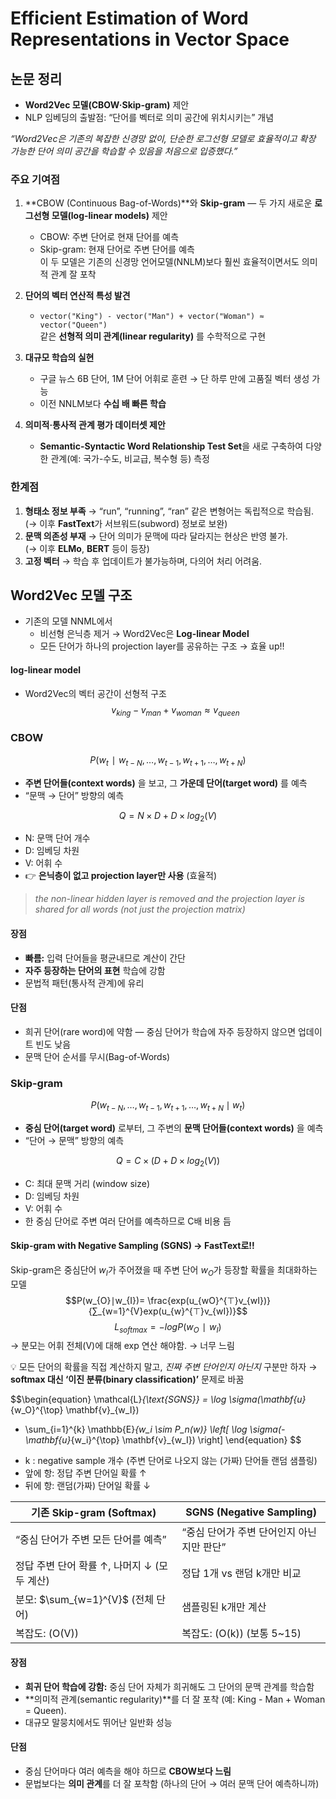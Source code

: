 # Efficient Estimation of Word Representations in Vector Space

## 논문 정리
- **Word2Vec 모델(CBOW·Skip-gram)** 제안
- NLP 임베딩의 출발점: “단어를 벡터로 의미 공간에 위치시키는” 개념

*“Word2Vec은 기존의 복잡한 신경망 없이, 단순한 로그선형 모델로 효율적이고 확장 가능한 단어 의미 공간을 학습할 수 있음을 처음으로 입증했다.”*

### 주요 기여점

1. **CBOW (Continuous Bag-of-Words)**와 **Skip-gram** — 두 가지 새로운 **로그선형 모델(log-linear models)** 제안
    - CBOW: 주변 단어로 현재 단어를 예측
    - Skip-gram: 현재 단어로 주변 단어를 예측  
        이 두 모델은 기존의 신경망 언어모델(NNLM)보다 훨씬 효율적이면서도 의미적 관계 잘 포착

2. **단어의 벡터 연산적 특성 발견**
    - `vector("King") - vector("Man") + vector("Woman") ≈ vector("Queen")`  
        같은 **선형적 의미 관계(linear regularity)** 를 수학적으로 구현

3. **대규모 학습의 실현**
    - 구글 뉴스 6B 단어, 1M 단어 어휘로 훈련 → 단 하루 만에 고품질 벡터 생성 가능
    - 이전 NNLM보다 **수십 배 빠른 학습**

4. **의미적·통사적 관계 평가 데이터셋 제안**
    - **Semantic-Syntactic Word Relationship Test Set**을 새로 구축하여 다양한 관계(예: 국가-수도, 비교급, 복수형 등) 측정

### 한계점

1. **형태소 정보 부족** → “run”, “running”, “ran” 같은 변형어는 독립적으로 학습됨.
    (→ 이후 **FastText**가 서브워드(subword) 정보로 보완)
2. **문맥 의존성 부재** → 단어 의미가 문맥에 따라 달라지는 현상은 반영 불가.  
    (→ 이후 **ELMo**, **BERT** 등이 등장)
3. **고정 벡터** → 학습 후 업데이트가 불가능하며, 다의어 처리 어려움.

## Word2Vec 모델 구조

- 기존의 모델 NNML에서
	- 비선형 은닉층 제거 → Word2Vec은 **Log-linear Model**
	- 모든 단어가 하나의 projection layer를 공유하는 구조 
→ 효율 up!!

#### log-linear model
- Word2Vec의 벡터 공간이 선형적 구조
$$v_{king}​−v_{man}​+v_{woman}​ ≈ v_{queen}​$$

### CBOW
$$P(w_{t}​∣w_{t−N}​,…,w_{t−1}​,w_{t+1}​,…,w_{t+N}​)$$
- **주변 단어들(context words)** 을 보고, 그 **가운데 단어(target word)** 를 예측
- “문맥 → 단어” 방향의 예측

$$Q=N×D+D×log_{2​}(V)$$
- N: 문맥 단어 개수
- D: 임베딩 차원
- V: 어휘 수
- 👉 **은닉층이 없고 projection layer만 사용** (효율적)
> *the non-linear hidden layer is removed and the projection layer is shared for all words (not just the projection matrix)*

#### 장점
- **빠름:** 입력 단어들을 평균내므로 계산이 간단
- **자주 등장하는 단어의 표현** 학습에 강함
- 문법적 패턴(통사적 관계)에 유리
#### 단점
- 희귀 단어(rare word)에 약함 — 중심 단어가 학습에 자주 등장하지 않으면 업데이트 빈도 낮음
- 문맥 단어 순서를 무시(Bag-of-Words)

### Skip-gram
$$P(w_{t-N}, \dots, w_{t-1}, w_{t+1}, \dots, w_{t+N} \mid w_t)$$
- **중심 단어(target word)** 로부터, 그 주변의 **문맥 단어들(context words)** 을 예측
- “단어 → 문맥” 방향의 예측

$$Q=C×(D+D×log_{2}​(V))
$$
- C: 최대 문맥 거리 (window size)
- D: 임베딩 차원
- V: 어휘 수
- 한 중심 단어로 주변 여러 단어를 예측하므로 C배 비용 듬

#### Skip-gram with Negative Sampling (SGNS) → FastText로!!
Skip-gram은 중심단어 $w_{I}$​가 주어졌을 때 주변 단어 $w_O$​가 등장할 확률을 최대화하는 모델
$$P(w_{O​}∣w_{I}​)= \frac{​​exp(u_{wO}​^{⊤}​v_{wI}​​)}{∑_{w=1}^{V}exp(u_{w}^{⊤}​v_{wI}​)}$$
$$L_{softmax}​=− logP(w_{O}​∣w_{I​})$$
→ 분모는 어휘 전체(V)에 대해 exp 연산 해야함. → 너무 느림

💡 모든 단어의 확률을 직접 계산하지 말고, *진짜 주변 단어인지 아닌지* 구분만 하자
→ **softmax 대신 ‘이진 분류(binary classification)’** 문제로 바꿈

$$\begin{equation}
\mathcal{L}_{\text{SGNS}} =
\log \sigma(\mathbf{u}_{w_O}^{\top} \mathbf{v}_{w_I})
+ \sum_{i=1}^{k} \mathbb{E}_{w_i \sim P_n(w)}
\left[ \log \sigma(-\mathbf{u}_{w_i}^{\top} \mathbf{v}_{w_I}) \right]
\end{equation}
$$
- k : negative sample 개수 (주변 단어로 나오지 않는 (가짜) 단어들 랜덤 샘플링)
- 앞에 항: 정답 주변 단어일 확률 ↑
- 뒤에 항: 랜덤(가짜) 단어일 확률 ↓

| 기존 Skip-gram (Softmax)       | SGNS (Negative Sampling) |
| ---------------------------- | ------------------------ |
| “중심 단어가 주변 모든 단어를 예측”        | “중심 단어가 주변 단어인지 아닌지만 판단” |
| 정답 주변 단어 확률 ↑, 나머지 ↓ (모두 계산) | 정답 1개 vs 랜덤 k개만 비교       |
| 분모: $\sum_{w=1}^{V}$ (전체 단어) | 샘플링된 k개만 계산              |
| 복잡도: (O(V))                  | 복잡도: (O(k)) (보통 5~15)    |

#### 장점
- **희귀 단어 학습에 강함:** 중심 단어 자체가 희귀해도 그 단어의 문맥 관계를 학습함
- **의미적 관계(semantic regularity)**를 더 잘 포착 (예: King - Man + Woman = Queen).
- 대규모 말뭉치에서도 뛰어난 일반화 성능

#### 단점
- 중심 단어마다 여러 예측을 해야 하므로 **CBOW보다 느림**
- 문법보다는 **의미 관계**를 더 잘 포착함 (하나의 단어 → 여러 문맥 단어 예측하니까)
